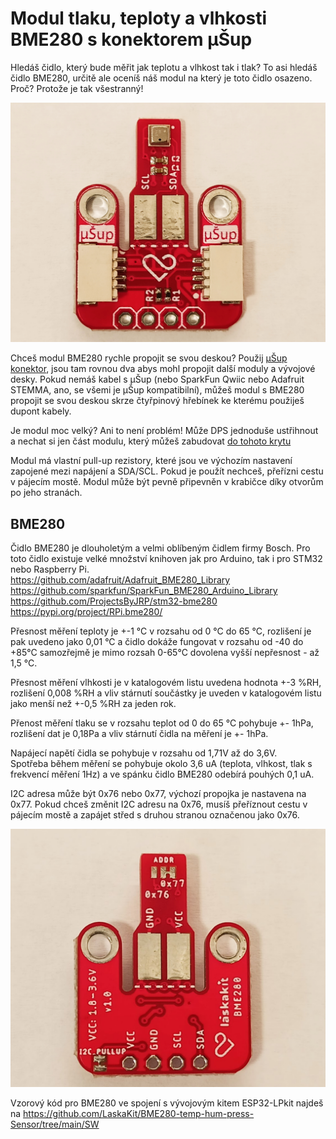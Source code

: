 # Modul tlaku, teploty a vlhkosti BME280 s konektorem μŠup
Hledáš čidlo, který bude měřit jak teplotu a vlhkost tak i tlak? To asi hledáš čidlo BME280, určitě ale oceníš náš modul na který je toto čidlo osazeno.
Proč? Protože je tak všestranný! 

![Osazený modul - TOP](https://github.com/LaskaKit/BME280-temp-hum-press-Sensor/blob/main/img/BME280_uSup1.jpg)

Chceš modul BME280 rychle propojit se svou deskou? Použij [μŠup konektor](https://blog.laskarduino.cz/predstavujeme-univerzalni-konektor-pro-propojeni-modulu-a-cidel-%ce%bcsup/), jsou tam rovnou dva abys mohl propojit další moduly a vývojové desky. Pokud nemáš kabel s μŠup (nebo SparkFun Qwiic nebo Adafruit STEMMA, ano, se všemi je μŠup kompatibilní), můžeš modul s BME280 propojit se svou deskou skrze čtyřpinový hřebínek ke kterému použiješ dupont kabely. 

Je modul moc velký? Ani to není problém! Může DPS jednoduše ustřihnout a nechat si jen část modulu, který můžeš zabudovat [do tohoto krytu](https://www.laskakit.cz/kryt-senzoru-s-kabelem--4pin--1m/)

Modul má vlastní pull-up rezistory, které jsou ve výchozím nastavení zapojené mezi napájení a SDA/SCL. Pokud je použít nechceš, přeřízni cestu v pájecím mostě. 
Modul může být pevně připevněn v krabičce díky otvorům po jeho stranách.

## BME280
Čidlo BME280 je dlouholetým a velmi oblíbeným čidlem firmy Bosch. Pro toto čidlo existuje velké množství knihoven jak pro Arduino, tak i pro STM32 nebo Raspberry Pi.</br>
https://github.com/adafruit/Adafruit_BME280_Library </br>
https://github.com/sparkfun/SparkFun_BME280_Arduino_Library</br>
https://github.com/ProjectsByJRP/stm32-bme280</br>
https://pypi.org/project/RPi.bme280/</br>

Přesnost měření teploty je +-1 °C v rozsahu od 0 °C do 65 °C, rozlišení je pak uvedeno jako 0,01 °C a čidlo dokáže fungovat v rozsahu od -40 do +85°C samozřejmě je mimo rozsah 0-65°C dovolena vyšší nepřesnost - až 1,5 °C. 

Přesnost měření vlhkosti je v katalogovém listu uvedena hodnota +-3 %RH, rozlišení 0,008 %RH a vliv stárnutí součástky je uveden v katalogovém listu jako menší než +-0,5 %RH za jeden rok.

Přenost měření tlaku se v rozsahu teplot od 0 do 65 °C pohybuje +- 1hPa, rozlišení dat je 0,18Pa a vliv stárnutí čidla na měření je +- 1hPa.  

Napájecí napětí čidla se pohybuje v rozsahu od 1,71V až do 3,6V. </br>
Spotřeba během měření se pohybuje okolo 3,6 uA (teplota, vlhkost, tlak s frekvencí měření 1Hz) a ve spánku čidlo BME280 odebírá pouhých 0,1 uA. 

I2C adresa může být 0x76 nebo 0x77, výchozí propojka je nastavena na 0x77. Pokud chceš změnit I2C adresu na 0x76, musíš přeříznout cestu v pájecím mostě a zapájet střed s druhou stranou označenou jako 0x76.

![Osazený modul- BOTTOM](https://github.com/LaskaKit/BME280-temp-hum-press-Sensor/blob/main/img/BME280_uSup2.jpg)


Vzorový kód pro BME280 ve spojení s vývojovým kitem ESP32-LPkit najdeš na https://github.com/LaskaKit/BME280-temp-hum-press-Sensor/tree/main/SW
